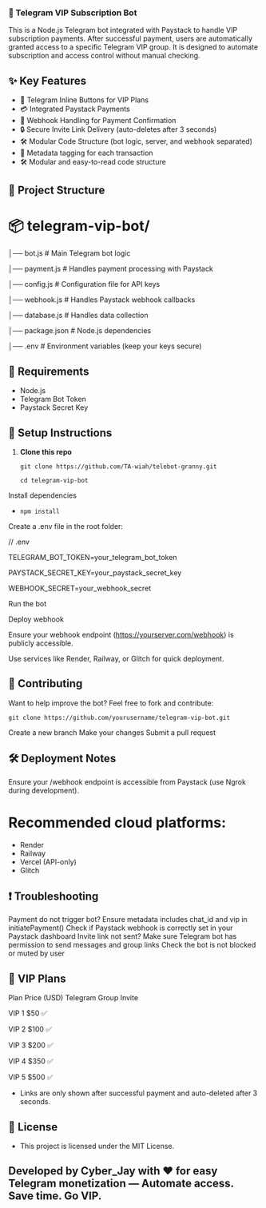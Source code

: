 ### 💎 Telegram VIP Subscription Bot
This is a Node.js Telegram bot integrated with Paystack to handle VIP subscription payments. After successful payment, users are automatically granted access to a specific Telegram VIP group. It is designed to automate subscription and access control without manual checking.

## ✨ Key Features

- 🔘 Telegram Inline Buttons for VIP Plans
- 💳 Integrated Paystack Payments
- 🔁 Webhook Handling for Payment Confirmation
- 🔒 Secure Invite Link Delivery (auto-deletes after 3 seconds)
- 🛠️ Modular Code Structure (bot logic, server, and webhook separated)
- 🧾 Metadata tagging for each transaction
- 🛠️ Modular and easy-to-read code structure

## 📁 Project Structure

# 📦 telegram-vip-bot/ 

│── bot.js          # Main Telegram bot logic

│── payment.js      # Handles payment processing with Paystack

│── config.js       # Configuration file for API keys

│── webhook.js      # Handles Paystack webhook callbacks

│── database.js     # Handles data collection

│── package.json    # Node.js dependencies

│── .env            # Environment variables (keep your keys secure)



## 🧩 Requirements

- Node.js
- Telegram Bot Token
- Paystack Secret Key

## 🔧 Setup Instructions

1. **Clone this repo**

   `git clone https://github.com/TA-wiah/telebot-granny.git`
   
   `cd telegram-vip-bot`

Install dependencies
- `npm install`

Create a .env file in the root folder:

// .env

TELEGRAM_BOT_TOKEN=your_telegram_bot_token

PAYSTACK_SECRET_KEY=your_paystack_secret_key

WEBHOOK_SECRET=your_webhook_secret


Run the bot

Deploy webhook

Ensure your webhook endpoint (https://yourserver.com/webhook) is publicly accessible.

Use services like Render, Railway, or Glitch for quick deployment.

## 🤝 Contributing

Want to help improve the bot? 
Feel free to fork and contribute:

`git clone https://github.com/yourusername/telegram-vip-bot.git`

Create a new branch
Make your changes
Submit a pull request

## 🛠️ Deployment Notes

Ensure your /webhook endpoint is accessible from Paystack (use Ngrok during development).

# Recommended cloud platforms:
- Render
- Railway
- Vercel (API-only)
- Glitch



## ❗ Troubleshooting

Payment do not trigger bot?
Ensure metadata includes chat_id and vip in initiatePayment()
Check if Paystack webhook is correctly set in your Paystack dashboard
Invite link not sent?
Make sure Telegram bot has permission to send messages and group links
Check the bot is not blocked or muted by user


## 💬 VIP Plans
Plan	 Price (USD)	 Telegram Group Invite

VIP 1	  $50	           ✅

VIP 2	  $100		   ✅

VIP 3	  $200	           ✅

VIP 4	  $350	           ✅

VIP 5	  $500	           ✅

- Links are only shown after successful payment and auto-deleted after 3 seconds.

## 📜 License

- This project is licensed under the MIT License.

Developed by Cyber_Jay with ❤️ for easy Telegram monetization — Automate access. Save time. Go VIP.
---
